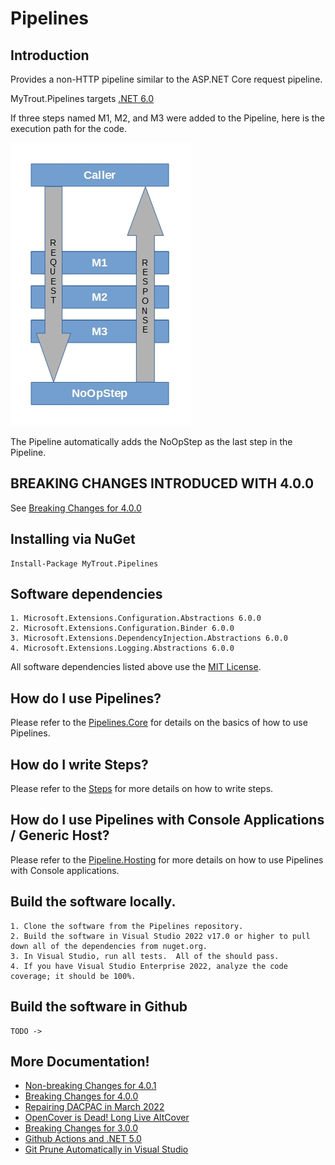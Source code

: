 # Pipelines

## Introduction
Provides a non-HTTP pipeline similar to the ASP.NET Core request pipeline.

MyTrout.Pipelines targets [.NET 6.0](https://dotnet.microsoft.com/download/dotnet/6.0)

If three steps named M1, M2, and M3 were added to the Pipeline, here is the execution path for the code.

![](./Core/pipeline-drawing.jpg)

The Pipeline automatically adds the NoOpStep as the last step in the Pipeline.

## BREAKING CHANGES INTRODUCED WITH 4.0.0

See [Breaking Changes for 4.0.0](./docs/pipelines-core-breaking-changes-4-0-0.md)

## Installing via NuGet

    Install-Package MyTrout.Pipelines

## Software dependencies
    1. Microsoft.Extensions.Configuration.Abstractions 6.0.0
    2. Microsoft.Extensions.Configuration.Binder 6.0.0
    3. Microsoft.Extensions.DependencyInjection.Abstractions 6.0.0
    4. Microsoft.Extensions.Logging.Abstractions 6.0.0

All software dependencies listed above use the [MIT License](https://licenses.nuget.org/MIT).

## How do I use Pipelines?
Please refer to the [Pipelines.Core](./Core/README.md) for details on the basics of how to use Pipelines.

## How do I write Steps?
Please refer to the [Steps](./Steps/README.md) for more details on how to write steps.

## How do I use Pipelines with Console Applications / Generic Host?
Please refer to the [Pipeline.Hosting](./Hosting/README.md) for more details on how to use Pipelines with Console applications.

## Build the software locally.
    1. Clone the software from the Pipelines repository.
    2. Build the software in Visual Studio 2022 v17.0 or higher to pull down all of the dependencies from nuget.org.
    3. In Visual Studio, run all tests.  All of the should pass.
    4. If you have Visual Studio Enterprise 2022, analyze the code coverage; it should be 100%.

## Build the software in Github
    TODO ->

## More Documentation!

* [Non-breaking Changes for 4.0.1](./docs/pipelines-core-nonbreaking-changes-4-0-1.md)
* [Breaking Changes for 4.0.0](./docs/pipelines-core-breaking-changes-4-0-0.md)
* [Repairing DACPAC in March 2022](./docs/repairing-dacpac-build-after-march-2022-failures.md)
* [OpenCover is Dead!  Long Live AltCover](./docs/opencover-is-dead-long-live-altcover.md)
* [Breaking Changes for 3.0.0](./docs/pipelines-core-breaking-changes-3-0-0.md)
* [Github Actions and .NET 5.0](./docs/github-actions-and-net-5.0.md)
* [Git Prune Automatically in Visual Studio](./docs/why-does-visualstudio-retain-deleted-remote-branches.md)
